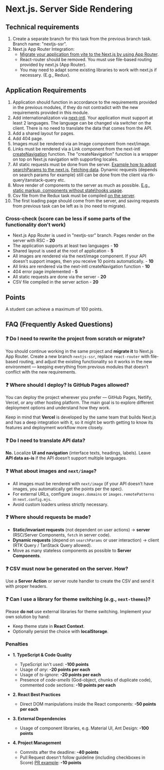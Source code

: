 # Next.js. Server Side Rendering

## Technical requirements

1. Create a separate branch for this task from the previous branch task. Branch name: "nextjs-ssr".
2. Next.js App Router Integration:
   - [Migrate your application from vite to the Next.js by using App Router](https://nextjs.org/docs/app/guides/migrating/from-vite).
   - React-router should be removed. You must use file-based routing provided by next.js (App Router).
   - You may need to adapt some existing libraries to work with next.js if necessary. (E.g., Redux).

## Application Requirements

1. Application should function in accordance to the requirements provided in the previous modules, if they do not contradict with the new requirements provided in this module.
2. Add internationalization via [next-intl](https://next-intl.dev/). Your application must support at least 2 languages. The language can be changed via switcher on the client. There is no need to translate the data that comes from the API.
3. Add a shared layout for pages.
4. Add 404 page.
5. Images must be rendered via an Image component from next/image.
6. Links must be rendered via a Link component from the next-intl [createNavigation](https://next-intl.dev/docs/getting-started/app-router/with-i18n-routing#i18n-navigation) function. The "createNavigation" function is a wrapper on top on Next.js navigation with supporting locales.
7. All static requests must be done from the server. [Example how to adopt searchParams to the next.js](https://nextjs.org/learn/dashboard-app/adding-search-and-pagination), [Fetching data](https://nextjs.org/docs/app/getting-started/fetching-data). Dynamic requests (depends on search params for example) still can be done from the client via rtk-query\tanstack-query etc.
8. Move render of components to the server as much as possible. [E.g., static markup, components without state\hooks usage](https://nextjs.org/docs/app/getting-started/server-and-client-components).
9. Csv file from the Redux task must be compiled [on the server](https://nextjs.org/docs/app/guides/forms).
10. The first loading page should come from the server, and saving requests from previous task can be left as is (no need to migrate).

### Cross-check (score can be less if some parts of the functionality don't work)

- Next.js App Router is used in "nextjs-ssr" branch. Pages render on the server with RSC - **20**
- The application supports at least two languages - **10**
- Shared layout is used at the root of application - **5**
- All images are rendered via the next/image component. If your API doesn't support images, then you receive 10 points automatically. - **10**
- All links are rendered via the next-intl createNavigation function - **10**
- 404 error page implemented - **5**
- All static requests are done via the server - **20**
- CSV file compiled in the server action - **20**

## Points

A student can achieve a maximum of 100 points.

## FAQ (Frequently Asked Questions)

### ❓ Do I need to rewrite the project from scratch or migrate?

You should continue working in the same project and **migrate it** to Next.js App Router.
Create a new branch `nextjs-ssr`, replace `react-router` with file-based routing, and adjust the existing functionality so it works in the new environment — keeping everything from previous modules that doesn’t conflict with the new requirements.

### ❓ Where should I deploy? Is GitHub Pages allowed?

You can deploy the project wherever you prefer — GitHub Pages, Netlify, Vercel, or any other hosting platform.
The main goal is to explore different deployment options and understand how they work.

Keep in mind that **Vercel** is developed by the same team that builds Next.js and has a deep integration with it, so it might be worth getting to know its features and deployment workflow more closely.

### ❓ Do I need to translate API data?

**No.** Localize **UI and navigation** (interface texts, headings, labels).
Leave **API data as-is** if the API doesn’t support multiple languages.

### ❓ What about images and `next/image`?

- All images must be rendered with `next/image` (if your API doesn’t have images, you automatically get the points per the spec).
- For external URLs, configure `images.domains` or `images.remotePatterns` in `next.config.mjs`.
- Avoid custom loaders unless strictly necessary.

### ❓ Where should requests be made?

- **Static/invariant requests** (not dependent on user actions) → **server** (RSC/Server Components, `fetch` in server code).
- **Dynamic requests** (depend on `searchParams` or user interaction) → client (RTK Query / TanStack Query allowed).
- Move as many stateless components as possible to **Server Components**.

### ❓ CSV must now be generated on the server. How?

Use a **Server Action** or server route handler to create the CSV and send it with proper headers.

### ❓ Can I use a library for theme switching (e.g., `next-themes`)?

Please **do not** use external libraries for theme switching.
Implement your own solution by hand:

- Keep theme state in **React Context**.
- Optionally persist the choice with **localStorage**.

### Penalties

- **1. TypeScript & Code Quality**
  - TypeScript isn't used: **-100 points**
  - Usage of _any_: **-20 points per each**
  - Usage of _ts-ignore_: **-20 points per each**
  - Presence of _code-smells_ (God-object, chunks of duplicate code), commented code sections: **-10 points per each**

- **2. React Best Practices**
  - Direct DOM manipulations inside the React components: **-50 points per each**

- **3. External Dependencies**
  - Usage of component libraries, e.g. Material UI, Ant Design: **-100 points**

- **4. Project Management**
  - Commits after the deadline: **-40 points**
  - Pull Request doesn't follow guideline (including checkboxes in Score) [PR example](https://rs.school/docs/en/pull-request-review-process#pull-request-description-must-contain-the-following): **-10 points**

